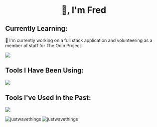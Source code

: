 <h1 align="center">👋, I'm Fred</h1>






<section>
      <h2>Currently Learning:</h2>
      🔭 I'm currently working on a full stack application and volunteering as a member of staff for The Odin Project
      <p align="left">
        <a href="https://skillicons.dev">
          <img src="https://skillicons.dev/icons?i=express,bots,postman" />
        </a>
      </p>
    </section>
    <section>
      <h2>Tools I Have Been Using:</h2>
      <p align="left">
        <a href="https://skillicons.dev">
          <img src="https://skillicons.dev/icons?i=git,github,javascript,nodejs,react,mongodb,html,css,webpack,vite,linux,bash,firebase,jest,md,regex, " />
        </a>
      </p>
    </section>
    <section>
      <h2>Tools I've Used in the Past:</h2>
      <p align="left">
        <a href="https://skillicons.dev">
          <img src="https://skillicons.dev/icons?i=arduino,docker,raspberrypi,cpp,rabbitmq" />
        </a>
      </p>
    </section>
<img align="left" src="https://github-readme-stats.vercel.app/api/top-langs?username=justwavethings&show_icons=true&locale=en&layout=compact" alt="justwavethings" /></p>
<p><img align="center" src="https://github-readme-streak-stats.herokuapp.com/?user=justwavethings&" alt="justwavethings" />
